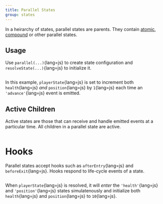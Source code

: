 ```yaml
---
title: Parallel States
group: states
---
```


In a heirarchy of states, parallel states are parents. They contain
[atomic](/guide/atomic-state), [compound](/guide/parallel-state) or other
parallel states.

## Usage

Use `parallel(...)`{lang=js} to create state configuration and
`resolveState(...)`{lang=js} to initialize it.

```javascript {file=./01-usage.js copy}

```

In this example, `playerState`{lang=js} is set to increment both
`health`{lang=js} _and_ `position`{lang=js} by `1`{lang=js} each time an
`'advance'`{lang=js} event is emitted.

## Active Children

Active states are those that can receive and handle emitted events at a
particular time. All children in a parallel state are active.

```javascript {file=./02-active-children.js#L18 copy}

```

# Hooks

Parallel states accept hooks such as `afterEntry`{lang=js} and
`beforeExit`{lang=js}. Hooks respond to life-cycle events of a state.

```javascript {file=./04-hooks.js copy}

```

When `playerState`{lang=js} is resolved, it will _enter_ the `'health'`{lang=js}
and `'position'`{lang=js} states simulatenously and initialize both
`health`{lang=js} and `position`{lang=js} to `10`{lang=js}.
